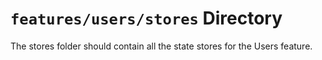 # `features/users/stores` Directory

The stores folder should contain all the state stores for the Users feature.
